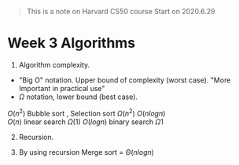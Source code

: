 
> This is a note on Harvard CS50 course
> Start on 2020.6.29

# Week 3 Algorithms
1. Algorithm complexity. 
- "Big O"  notation. Upper bound of complexity (worst case). "More Important in practical use"
- $\Omega$ notation,  lower bound (best case). 

$O(n^2)$ Bubble sort , Selection sort $\Omega(n^2)$
$O(nlogn)$  
$O(n)$ linear search $\Omega (1)$
$O(logn)$ binary search $\Omega 1$

2. Recursion.

3. By using recursion
Merge sort  = $\Theta(nlogn)$
<!--stackedit_data:
eyJoaXN0b3J5IjpbOTcxMTU1OTA2LC0xNDc3NjM0NTM2LC0xMD
Q3MjgyMjQyLC02OTkxMzAxNDQsMjA1ODg3NzcwMCwyODA4NTU0
MzhdfQ==
-->